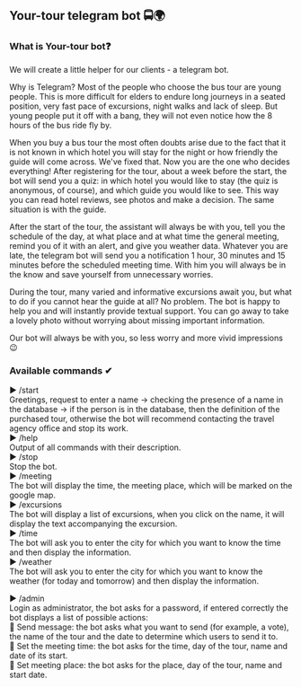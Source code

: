 ## Your-tour telegram bot 🚍🌍

### What is Your-tour bot❓

We will create a little helper for our clients - a telegram bot.

Why is Telegram? Most of the people who choose the bus tour are young people. This is more difficult for elders to endure long journeys in a seated position, very fast pace of excursions, night walks and lack of sleep. But young people put it off with a bang, they will not even notice how the 8 hours of the bus ride fly by.
 
When you buy a bus tour the most often doubts arise due to the fact that it is not known in which hotel you will stay for the night or how friendly the guide will come across. We've fixed that. Now you are the one who decides everything! After registering for the tour, about a week before the start, the bot will send you a quiz: in which hotel you would like to stay (the quiz is anonymous, of course), and which guide you would like to see. This way you can read hotel reviews, see photos and make a decision. The same situation is with the guide.
           
After the start of the tour, the assistant will always be with you, tell you the schedule of the day, at what place and at what time the general meeting, remind you of it with an alert, and give you weather data. Whatever you are late, the telegram bot will send you a notification 1 hour, 30 minutes and 15 minutes before the scheduled meeting time. With him you will always be in the know and save yourself from unnecessary worries.
            
During the tour, many varied and informative excursions await you, but what to do if you cannot hear the guide at all? No problem. The bot is happy to help you and will instantly provide textual support. You can go away to take a lovely photo without worrying about missing important information.
            
Our bot will always be with you, so less worry and more vivid impressions 😉

### Available commands ✔

▶   /start <br>
		 Greetings, request to enter a name -> checking the presence of a name in the database -> if the person is in the database, then the definition of the purchased tour,            otherwise the bot will recommend contacting the travel agency office and stop its work. <br>
▶  	/help <br>
		 Output of all commands with their description.<br>
▶		/stop <br>
		 Stop the bot.<br>
▶		/meeting <br>
     The bot will display the time, the meeting place, which will be marked on the google map.<br>
▶		/excursions <br>
		 The bot will display a list of excursions, when you click on the name, it will display the text accompanying the excursion.<br>
▶		/time <br>
		 The bot will ask you to enter the city for which you want to know the time and then display the information.<br>
▶		/weather <br>
     The bot will ask you to enter the city for which you want to know the weather (for today and tomorrow) and then display the information.<br>

▶		/admin <br>
     Login as administrator, the bot asks for a password, if entered correctly the bot displays a list of possible actions:<br>
    🔹 Send message: the bot asks what you want to send (for example, a vote), the name of the tour and the date to determine which users to send it to.<br>
    🔹 Set the meeting time: the bot asks for the time, day of the tour, name and date of its start.<br>
    🔹 Set meeting place: the bot asks for the place, day of the tour, name and start date.<br>

